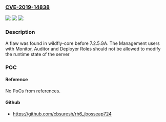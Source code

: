 ### [CVE-2019-14838](https://cve.mitre.org/cgi-bin/cvename.cgi?name=CVE-2019-14838)
![](https://img.shields.io/static/v1?label=Product&message=wildfly-core&color=blue)
![](https://img.shields.io/static/v1?label=Version&message=before%207.2.5.GA%20&color=brightgreen)
![](https://img.shields.io/static/v1?label=Vulnerability&message=CWE-284&color=brightgreen)

### Description

A flaw was found in wildfly-core before 7.2.5.GA. The Management users with Monitor, Auditor and Deployer Roles should not be allowed to modify the runtime state of the server

### POC

#### Reference
No PoCs from references.

#### Github
- https://github.com/cbsuresh/rh6_jbosseap724

